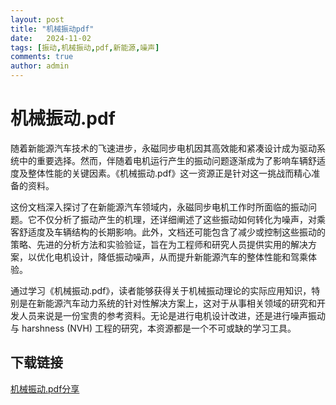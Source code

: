 ```yaml
---
layout: post
title: "机械振动pdf"
date:   2024-11-02
tags: [振动,机械振动,pdf,新能源,噪声]
comments: true
author: admin
---
```

# 机械振动.pdf

随着新能源汽车技术的飞速进步，永磁同步电机因其高效能和紧凑设计成为驱动系统中的重要选择。然而，伴随着电机运行产生的振动问题逐渐成为了影响车辆舒适度及整体性能的关键因素。《机械振动.pdf》这一资源正是针对这一挑战而精心准备的资料。

这份文档深入探讨了在新能源汽车领域内，永磁同步电机工作时所面临的振动问题。它不仅分析了振动产生的机理，还详细阐述了这些振动如何转化为噪声，对乘客舒适度及车辆结构的长期影响。此外，文档还可能包含了减少或控制这些振动的策略、先进的分析方法和实验验证，旨在为工程师和研究人员提供实用的解决方案，以优化电机设计，降低振动噪声，从而提升新能源汽车的整体性能和驾乘体验。

通过学习《机械振动.pdf》，读者能够获得关于机械振动理论的实际应用知识，特别是在新能源汽车动力系统的针对性解决方案上，这对于从事相关领域的研究和开发人员来说是一份宝贵的参考资料。无论是进行电机设计改进，还是进行噪声振动与 harshness (NVH) 工程的研究，本资源都是一个不可或缺的学习工具。

## 下载链接

[机械振动.pdf分享](https://pan.quark.cn/s/eca75620c270)